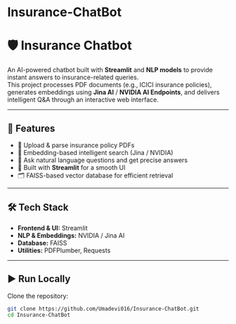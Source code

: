 # Insurance-ChatBot
# 🛡️ Insurance Chatbot

An AI-powered chatbot built with **Streamlit** and **NLP models** to provide instant answers to insurance-related queries.  
This project processes PDF documents (e.g., ICICI insurance policies), generates embeddings using **Jina AI** / **NVIDIA AI Endpoints**, and delivers intelligent Q&A through an interactive web interface.  

---

## 🚀 Features
- 📄 Upload & parse insurance policy PDFs  
- 🤖 Embedding-based intelligent search (Jina / NVIDIA)  
- 🔎 Ask natural language questions and get precise answers  
- 🎨 Built with **Streamlit** for a smooth UI  
- 🗂️ FAISS-based vector database for efficient retrieval  

---

## 🛠️ Tech Stack
- **Frontend & UI:** Streamlit  
- **NLP & Embeddings:** NVIDIA / Jina AI  
- **Database:** FAISS  
- **Utilities:** PDFPlumber, Requests  

---

## ▶️ Run Locally

Clone the repository:
```bash
git clone https://github.com/Umadevi016/Insurance-ChatBot.git
cd Insurance-ChatBot


